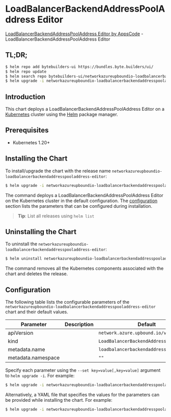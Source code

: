 # LoadBalancerBackendAddressPoolAddress Editor

[LoadBalancerBackendAddressPoolAddress Editor by AppsCode](https://byte.builders) - LoadBalancerBackendAddressPoolAddress Editor

## TL;DR;

```bash
$ helm repo add bytebuilders-ui https://bundles.byte.builders/ui/
$ helm repo update
$ helm search repo bytebuilders-ui/networkazureupboundio-loadbalancerbackendaddresspooladdress-editor --version=v0.4.18
$ helm upgrade -i networkazureupboundio-loadbalancerbackendaddresspooladdress-editor bytebuilders-ui/networkazureupboundio-loadbalancerbackendaddresspooladdress-editor -n default --create-namespace --version=v0.4.18
```

## Introduction

This chart deploys a LoadBalancerBackendAddressPoolAddress Editor on a [Kubernetes](http://kubernetes.io) cluster using the [Helm](https://helm.sh) package manager.

## Prerequisites

- Kubernetes 1.20+

## Installing the Chart

To install/upgrade the chart with the release name `networkazureupboundio-loadbalancerbackendaddresspooladdress-editor`:

```bash
$ helm upgrade -i networkazureupboundio-loadbalancerbackendaddresspooladdress-editor bytebuilders-ui/networkazureupboundio-loadbalancerbackendaddresspooladdress-editor -n default --create-namespace --version=v0.4.18
```

The command deploys a LoadBalancerBackendAddressPoolAddress Editor on the Kubernetes cluster in the default configuration. The [configuration](#configuration) section lists the parameters that can be configured during installation.

> **Tip**: List all releases using `helm list`

## Uninstalling the Chart

To uninstall the `networkazureupboundio-loadbalancerbackendaddresspooladdress-editor`:

```bash
$ helm uninstall networkazureupboundio-loadbalancerbackendaddresspooladdress-editor -n default
```

The command removes all the Kubernetes components associated with the chart and deletes the release.

## Configuration

The following table lists the configurable parameters of the `networkazureupboundio-loadbalancerbackendaddresspooladdress-editor` chart and their default values.

|     Parameter      | Description |                      Default                       |
|--------------------|-------------|----------------------------------------------------|
| apiVersion         |             | <code>network.azure.upbound.io/v1beta1</code>      |
| kind               |             | <code>LoadBalancerBackendAddressPoolAddress</code> |
| metadata.name      |             | <code>loadbalancerbackendaddresspooladdress</code> |
| metadata.namespace |             | <code>""</code>                                    |


Specify each parameter using the `--set key=value[,key=value]` argument to `helm upgrade -i`. For example:

```bash
$ helm upgrade -i networkazureupboundio-loadbalancerbackendaddresspooladdress-editor bytebuilders-ui/networkazureupboundio-loadbalancerbackendaddresspooladdress-editor -n default --create-namespace --version=v0.4.18 --set apiVersion=network.azure.upbound.io/v1beta1
```

Alternatively, a YAML file that specifies the values for the parameters can be provided while
installing the chart. For example:

```bash
$ helm upgrade -i networkazureupboundio-loadbalancerbackendaddresspooladdress-editor bytebuilders-ui/networkazureupboundio-loadbalancerbackendaddresspooladdress-editor -n default --create-namespace --version=v0.4.18 --values values.yaml
```
